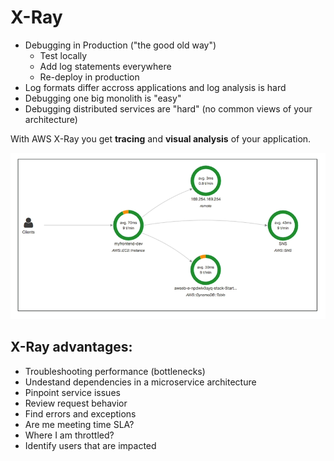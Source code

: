 # X-Ray

- Debugging in Production ("the good old way")
    - Test locally
    - Add log statements everywhere
    - Re-deploy in production
- Log formats differ accross applications and log analysis is hard
- Debugging one big monolith is "easy"
- Debugging distributed services are "hard" (no common views of your architecture)

With AWS X-Ray you get **tracing** and **visual analysis** of your application.

![X-Ray Visual Analysis](../../images/monitoring/xray_visual_analysis.png)

## X-Ray advantages:

- Troubleshooting performance (bottlenecks)
- Undestand dependencies in a microservice architecture
- Pinpoint service issues
- Review request behavior
- Find errors and exceptions
- Are me meeting time SLA?
- Where I am throttled?
- Identify users that are impacted

